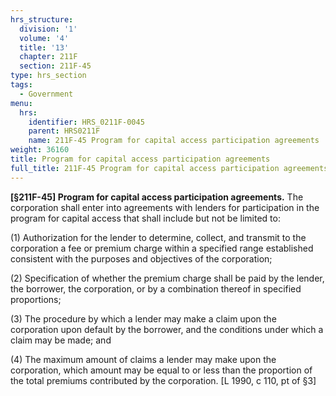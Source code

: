 ```yaml
---
hrs_structure:
  division: '1'
  volume: '4'
  title: '13'
  chapter: 211F
  section: 211F-45
type: hrs_section
tags:
  - Government
menu:
  hrs:
    identifier: HRS_0211F-0045
    parent: HRS0211F
    name: 211F-45 Program for capital access participation agreements
weight: 36160
title: Program for capital access participation agreements
full_title: 211F-45 Program for capital access participation agreements
---
```

**[§211F-45] Program for capital access participation agreements.** The corporation shall enter into agreements with lenders for participation in the program for capital access that shall include but not be limited to:

(1) Authorization for the lender to determine, collect, and transmit to the corporation a fee or premium charge within a specified range established consistent with the purposes and objectives of the corporation;

(2) Specification of whether the premium charge shall be paid by the lender, the borrower, the corporation, or by a combination thereof in specified proportions;

(3) The procedure by which a lender may make a claim upon the corporation upon default by the borrower, and the conditions under which a claim may be made; and

(4) The maximum amount of claims a lender may make upon the corporation, which amount may be equal to or less than the proportion of the total premiums contributed by the corporation. [L 1990, c 110, pt of §3]